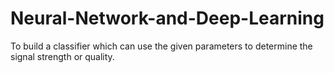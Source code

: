 # Neural-Network-and-Deep-Learning
To build a classifier which can use the given parameters to determine the signal strength or quality.
